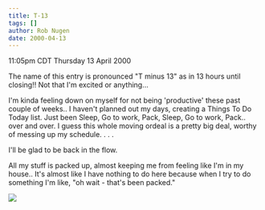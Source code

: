```yaml
---
title: T-13
tags: []
author: Rob Nugen
date: 2000-04-13
---
```


<title></title>
<p class=date>11:05pm CDT Thursday 13 April 2000</p>

<p>The name of this entry is pronounced "T minus 13" as in 13 hours
until closing!!  Not that I'm excited or anything...

<p>I'm kinda feeling down on myself for not being 'productive' these
past couple of weeks.. I haven't planned out my days, creating a
Things To Do Today list.  Just been Sleep, Go to work, Pack, Sleep, Go
to work, Pack.. over and over.  I guess this whole moving ordeal is a
pretty big deal, worthy of messing up my schedule. . . .

<p>I'll be glad to be back in the flow.

<p>All my stuff is packed up, almost keeping me from feeling like I'm
in my house..  It's almost like I have nothing to do here because when
I try to do something I'm like, "oh wait - that's been packed."

<p><img src='/images/rob/wL-ROB.gif'>

